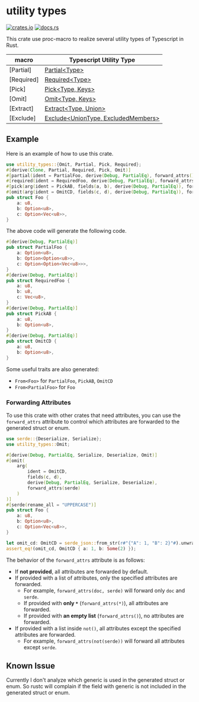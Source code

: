 # utility types

[![crates.io](https://img.shields.io/crates/v/utility-types.svg)](https://crates.io/crates/utility-types)
[![docs.rs](https://docs.rs/utility-types/badge.svg)](https://docs.rs/utility-types)

This crate use proc-macro to realize several utility types of Typescript in Rust.

| macro      | Typescript Utility Type                                                                                                                   |
| ---------- | ----------------------------------------------------------------------------------------------------------------------------------------- |
| [Partial]  | [Partial\<Type\>](https://www.typescriptlang.org/docs/handbook/utility-types.html#partialtype)                                            |
| [Required] | [Required\<Type\>](https://www.typescriptlang.org/docs/handbook/utility-types.html#requiredtype)                                          |
| [Pick]     | [Pick\<Type, Keys\>](https://www.typescriptlang.org/docs/handbook/utility-types.html#picktype-keys)                                       |
| [Omit]     | [Omit\<Type, Keys\>](https://www.typescriptlang.org/docs/handbook/utility-types.html#omittype-keys)                                       |
| [Extract]  | [Extract\<Type, Union\>](https://www.typescriptlang.org/docs/handbook/utility-types.html#extracttype-union)                               |
| [Exclude]  | [Exclude\<UnionType, ExcludedMembers\>](https://www.typescriptlang.org/docs/handbook/utility-types.html#excludeuniontype-excludedmembers) |

## Example

Here is an example of how to use this crate.

```rust
use utility_types::{Omit, Partial, Pick, Required};
#[derive(Clone, Partial, Required, Pick, Omit)]
#[partial(ident = PartialFoo, derive(Debug, PartialEq), forward_attrs())]
#[required(ident = RequiredFoo, derive(Debug, PartialEq), forward_attrs())]
#[pick(arg(ident = PickAB, fields(a, b), derive(Debug, PartialEq)), forward_attrs())]
#[omit(arg(ident = OmitCD, fields(c, d), derive(Debug, PartialEq)), forward_attrs())]
pub struct Foo {
    a: u8,
    b: Option<u8>,
    c: Option<Vec<u8>>,
}
```

The above code will generate the following code.

```rust
#[derive(Debug, PartialEq)]
pub struct PartialFoo {
    a: Option<u8>,
    b: Option<Option<u8>>,
    c: Option<Option<Vec<u8>>>,
}
#[derive(Debug, PartialEq)]
pub struct RequiredFoo {
    a: u8,
    b: u8,
    c: Vec<u8>,
}
#[derive(Debug, PartialEq)]
pub struct PickAB {
    a: u8,
    b: Option<u8>,
}
#[derive(Debug, PartialEq)]
pub struct OmitCD {
    a: u8,
    b: Option<u8>,
}
```

Some useful traits are also generated:

- `From<Foo>` for `PartialFoo`, `PickAB`, `OmitCD`
- `From<PartialFoo>` for `Foo`

### Forwarding Attributes

To use this crate with other crates that need attributes, you can use the `forward_attrs` attribute to control which attributes are forwarded to the generated struct or enum.

```rust
use serde::{Deserialize, Serialize};
use utility_types::Omit;

#[derive(Debug, PartialEq, Serialize, Deserialize, Omit)]
#[omit(
    arg(
        ident = OmitCD,
        fields(c, d),
        derive(Debug, PartialEq, Serialize, Deserialize),
        forward_attrs(serde)
    )
)]
#[serde(rename_all = "UPPERCASE")]
pub struct Foo {
    a: u8,
    b: Option<u8>,
    c: Option<Vec<u8>>,
}

let omit_cd: OmitCD = serde_json::from_str(r#"{"A": 1, "B": 2}"#).unwrap();
assert_eq!(omit_cd, OmitCD { a: 1, b: Some(2) });
```

The behavior of the `forward_attrs` attribute is as follows:

- If **not provided**, all attributes are forwarded by default.
- If provided with a list of attributes, only the specified attributes are forwarded.
  - For example, `forward_attrs(doc, serde)` will forward only `doc` and `serde`.
  - If provided with **only `*`** (`forward_attrs(*)`), all attributes are forwarded.
  - If provided with **an empty list** (`forward_attrs()`), no attributes are forwarded.
- If provided with a list inside `not()`, all attributes except the specified attributes are forwarded.
  - For example, `forward_attrs(not(serde))` will forward all attributes except `serde`.

## Known Issue

Currently I don't analyze which generic is used in the generated struct or enum. So rustc will complain if the field with generic is not included in the generated struct or enum.
